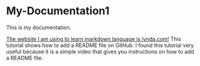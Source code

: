 # My-Documentation1
This is my documentation.

[The website I am using to learn markdown language is lynda.com!](http://www.lynda.com)
This tutorial shows how to add a README file on GitHub. I found this tutorial very useful because it is a simple video that gives you instructions on how to add a README file.
